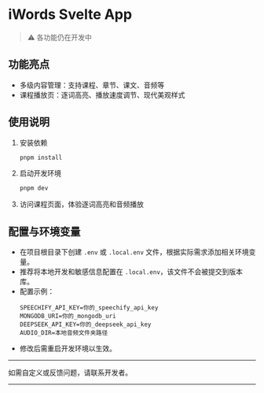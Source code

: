 # iWords Svelte App

> ⚠️ 各功能仍在开发中

## 功能亮点

- 多级内容管理：支持课程、章节、课文、音频等
- 课程播放页：逐词高亮、播放速度调节、现代美观样式

## 使用说明

1. 安装依赖
   ```sh
   pnpm install
   ```
2. 启动开发环境
   ```sh
   pnpm dev
   ```
3. 访问课程页面，体验逐词高亮和音频播放

## 配置与环境变量

- 在项目根目录下创建 `.env` 或 `.local.env` 文件，根据实际需求添加相关环境变量。
- 推荐将本地开发和敏感信息配置在 `.local.env`，该文件不会被提交到版本库。
- 配置示例：
  ```env
  SPEECHIFY_API_KEY=你的_speechify_api_key
  MONGODB_URI=你的_mongodb_uri
  DEEPSEEK_API_KEY=你的_deepseek_api_key
  AUDIO_DIR=本地音频文件夹路径
  ```
- 修改后需重启开发环境以生效。

---

如需自定义或反馈问题，请联系开发者。

---
